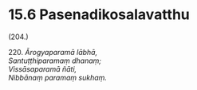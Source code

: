 

# 15.6 Pasenadikosalavatthu



(204.)

220\. _Ārogyaparamā lābhā,_  
_Santuṭṭhiparamaṃ dhanaṃ;_  
_Vissāsaparamā ñāti,_  
_Nibbānaṃ paramaṃ sukhaṃ._  




